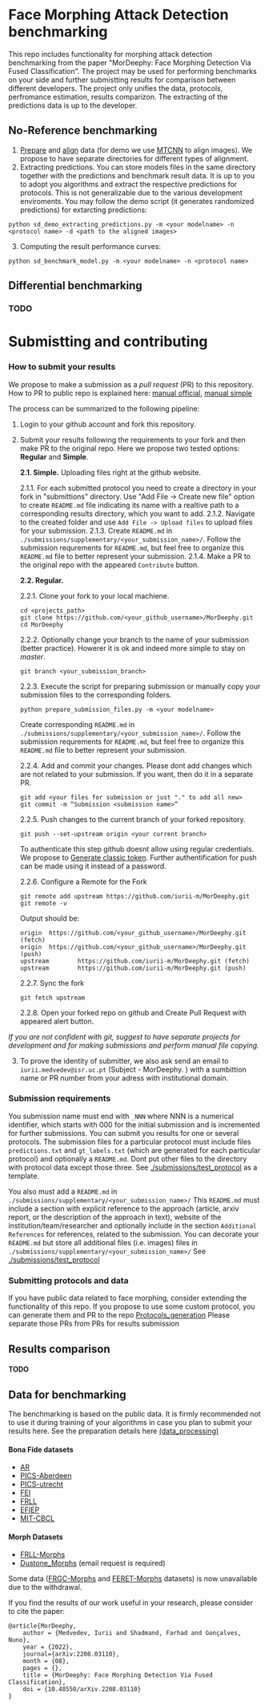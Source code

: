 # Face Morphing Attack Detection benchmarking

This repo includes functionality for morphing attack detection benchmarking from the paper "MorDeephy: Face Morphing Detection Via Fused Classification".
The project may be used for performing benchmarks on your side and further submistting results for comparison between different developers.
The project only unifies the data, protocols, perfromance estimation, results comparizon. 
The extracting of the predictions data is up to the developer.

## No-Reference benchmarking

1. [Prepare](./face_morphing_benchmark) and [align](./align_protocol_insf.py) data (for demo we use [MTCNN](https://github.com/ipazc/mtcnn) to align images).
We propose to have separate directories for different types of alignment.
2. Extracting predictions. You can store models files in the same directory together with the predictions and benchmark result data. It is up to you to adopt you algorithms and extract the respective predictions for protocols. This is not generalizable due to the various development enviroments. You may follow the demo script (it generates randomized predictions) for extarcting predictions:
```
python sd_demo_extracting_predictions.py -m <your modelname> -n <protocol name> -d <path to the aligned images>
```
3. Computing the result performance curves:
```
python sd_benchmark_model.py -m <your modelname> -n <protocol name> 
```
 

## Differential benchmarking
### TODO


# Submistting and contributing
### How to submit your results

We propose to make a submission as a *pull request* (PR) to this repository.
How to PR to public repo is explained here: [manual official](https://docs.github.com/en/pull-requests/collaborating-with-pull-requests/proposing-changes-to-your-work-with-pull-requests/creating-a-pull-request), [manual simple](https://www.geeksforgeeks.org/creating-a-pull-request-on-any-public-repository-from-github-using-vs-code/)

The process can be summarized to the following pipeline:

1. Login to your github account and fork this repository.

2. Submit your results following the requirements to your fork and then make PR to the original repo.
   Here we propose two tested options: **Regular** and **Simple**.
    
    **2.1. Simple.** Uploading files right at the github website. 

    2.1.1. For each submitted protocol you need to create a directory in your fork in "submittions" directory.
    Use "Add File -> Create new file" option to create ```README.md``` file indicating its name with a realtive path to a corresponding results directory, which you want to add.
    2.1.2. Navigate to the created folder and use ```Add File -> Upload files``` to upload files for your submission.
    2.1.3. Create ```README.md``` in ```./submissions/supplementary/<your_submission_name>/```. Follow the submission requrements for ```README.md```, but feel free to organize this ```README.md``` file to better represent your submission.
    2.1.4. Make a PR to the original repo with the appeared ```Contribute``` button. 

    **2.2. Regular.** 
    
    2.2.1. Clone your fork to your local machiene.
    
    ```
    cd <projects_path>
    git clone https://github.com/<your_github_username>/MorDeephy.git
    cd MorDeephy
    ```
    2.2.2. Optionally change your branch to the name of your submission (better practice).
    Howerer it is ok and indeed more simple to stay on *master*.
    
    ```
    git branch <your_submission_branch>
    ```   
    2.2.3. Execute the script for preparing submission or manually copy your submission files to the corresponding folders.
    ```
    python prepare_submission_files.py -m <your modelname> 
    ``` 	
    Create corresponding ```README.md``` in ```./submissions/supplementary/<your_submission_name>/```. Follow the submission requrements for ```README.md```, but feel free to organize this ```README.md``` file to better represent your submission.
    
    2.2.4. Add and commit your changes. Please dont add changes which are not related to your submission. If you want, then do it in a separate PR. 
    ```
    git add <your files for submission or just "." to add all new>
    git commit -m “Submission <submission name>”

    ``` 
    2.2.5. Push changes to the current branch of your forked repository.
    ```
    git push --set-upstream origin <your current branch>
    ```
    To authenticate this step github doesnt allow using regular credentials. We propose to [Generate classic token](https://docs.github.com/en/authentication/keeping-your-account-and-data-secure/creating-a-personal-access-token#creating-a-personal-access-token-classic). Further authentification for push can be made using it instead of a password.

    2.2.6. Configure a Remote for the Fork
    ```
    git remote add upstream https://github.com/iurii-m/MorDeephy.git
    git remote -v
    ```
    Output should be:
    ```
    origin  https://github.com/<your_github_username>/MorDeephy.git (fetch)
    origin  https://github.com/<your_github_username>/MorDeephy.git (push)
    upstream        https://github.com/iurii-m/MorDeephy.git (fetch)
    upstream        https://github.com/iurii-m/MorDeephy.git (push)
    ```
    2.2.7. Sync the fork
    ```
    git fetch upstream
    ```
    2.2.8. Open your forked repo on github and Create Pull Request with appeared alert button.

*If you are not confident with git, suggest to have separate projects for development and for making submissions and perform manual file copying.*

3. To prove the identity of submitter, we also ask send an email to ```iurii.medvedev@isr.uc.pt``` (Subject - MorDeephy. <Submission name>) with a sumbittion name or PR number from your adress with institutional domain.



### Submission requirements

You submission name must end with ```_NNN``` where NNN is a numerical identifier, which starts with 000 for the initial submission and is incremented for further submissions.
You can submit you results for one or several protocols. The submission files for a particular protocol must include files ```predictions.txt``` and ```gt_labels.txt``` (which are generated for each particular protocol) and optionally a ```README.md```.
Dont put other files to the directory with protocol data except those three.
See [./submissions/test_protocol](./submissions/test_protocol) as a template.

You also must add a ```README.md``` in ```./submissions/supplementary/<your_submission_name>/```
This ```README.md``` must include a section with explicit reference to the approach (article, arxiv report, or the description of the approach in text), website of the institution/team/researcher  and optionally include in the section ```Additional References``` for references, related to the submission.
You can decorate your ```README.md``` but store all additional files (i.e. images) files in ```./submissions/supplementary/<your_submission_name>/```
See [./submissions/test_protocol](./submissions/supplementary/test_model/```README.md```)


### Submitting protocols and data
If you have public data related to face morphing, consider extending the functionality of this repo.
If you propose to use some custom protocol, you can generate them and PR to the repo [Protocols_generation](./face_morphing_benchmark)
Please separate those PRs from PRs for results submission 

## Results comparison
#### TODO


## Data for benchmarking

The benchmarking is based on the public data. 
It is firmly recommended not to use it during training of your algorithms in case you plan to submit your results here. 
See the preparation details here [(data_processing)](./face_morphing_benchmark)
#### Bona Fide datasets
- [AR](https://www2.ece.ohio-state.edu/~aleix/ARdatabase.html)
- [PICS-Aberdeen](http://pics.stir.ac.uk/2D_face_sets.htm)
- [PICS-utrecht](http://pics.stir.ac.uk/2D_face_sets.htm)
- [FEI](https://fei.edu.br/~cet/facedatabase.html)
- [FRLL](https://figshare.com/articles/dataset/Face_Research_Lab_London_Set/5047666)
- [EFIEP](https://figshare.com/articles/dataset/Dataset_of_Ethnic_facial_images_of_Ecuadorian_people/8266730)
- [MIT-CBCL](http://cbcl.mit.edu/software-datasets/heisele/facerecognition-database.html)

#### Morph Datasets 
- [FRLL-Morphs](https://www.idiap.ch/en/dataset/frll-morphs)
- [Dustone_Morphs](https://www.linkedin.com/pulse/new-face-morphing-dataset-vulnerability-research-ted-dunstone/) (email request is required)

Some data ([FRGC-Morphs](https://www.idiap.ch/en/dataset/frgc-morphs) and [FERET-Morphs](https://www.idiap.ch/en/dataset/feret-morphs) datasets) is now unavailable due to the withdrawal.

If you find the results of our work useful in your research, please consider to cite the paper:

```
@article{MorDeephy,
    author = {Medvedev, Iurii and Shadmand, Farhad and Gonçalves, Nuno},
    year = {2022},
    journal={arXiv:2208.03110},
    month = {08},
    pages = {},
    title = {MorDeephy: Face Morphing Detection Via Fused Classification},
    doi = {10.48550/arXiv.2208.03110}
}
```
